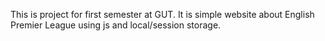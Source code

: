 This is project for first semester at GUT. It is simple website about English Premier League using js and local/session storage. 
